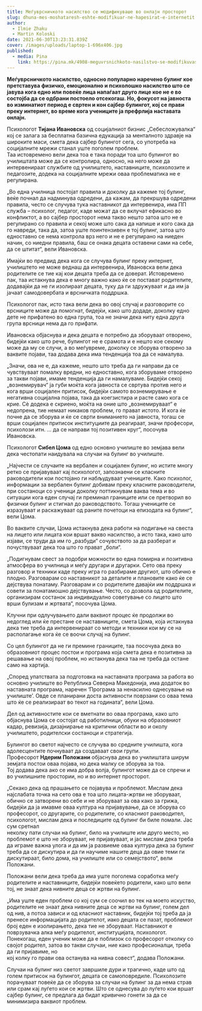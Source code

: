 ```yaml
---
title: Меѓуврсничкото насилство се модификуваше во онлајн просторот
slug: dhuna-mes-moshataresh-eshte-modifikuar-ne-hapesirat-e-internetit
author:
  - Ilmie Zhaku
  - Martin Koloski
date: 2021-06-30T13:23:31.839Z
cover: /images/uploads/laptop-1-696x406.jpg
published:
  - media: Pina
    link: https://pina.mk/4908-meguvrsnichkoto-nasilstvo-se-modifikuvashe-vo-onlajn-prostorot/
---
```

**Меѓуврсничкото насилство, односно популарно наречено булинг кое претставува физичко, емоционално и психолошко насилство што се јавува кога едно или повеќе лица напаѓаат друго лице кое не е во состојба да се одбрани постоело отсекогаш. Но, фокусот на јавноста во изминатиот период е свртен и кон сајбер булингот, кој се прави преку интернет, во време кога учениците ја префрлија наставата онлајн.**

Психологот **Тијана Ивановска** од социјалниот бизнис „Себесложувалка“ кој се залага за бесплатна базична едукација за менталното здравје на широките маси, смета дека сајбер булингот сега, со употреба на социјалните мрежи станал уште поголем проблем.\
Таа истовремено вели дека тоа е така поради тоа што булингот во училиштата може да се контролира, односно, на него може да интервенираат службите од училиштето, наставниците, психолозите и педагозите, додека на социјалните мрежи оваа проблематика не е регулирана.

„Во една училница постојат правила и доколку да кажеме тој булинг, веќе почнал да надминува одредени, да кажам, да прекршува одредени правила, често се случува тука наставникот да интервенира, има ПП служба – психолог, педагог, каде можат да се вклучат ефикасно во конфликтот, а во сајбер просторот нема такво нешто затоа што не е регулирано со правила и секој може што сака да напише и кого сака да го навреди, така да, затоа уште поинтензивен е тој булинг, затоа што едноставно се нема контрола врз него и не е регулирано на ниеден\
начин, со ниедни правила, баш се онака децата оставени сами на себе, да се штитат“, вели Ивановска.

Имајќи во предвид дека кога се случува булинг преку интернет, училиштето не може веднаш да интервенира, Ивановска вели дека родителите се тие кај кои децата треба да се доверат. Истовремено пак, таа истакнува дека е многу важно како ќе се постават родителите, додавајќи да не ги изолираат децата, туку да ги здружуваат и да им ја јачаат самодовербата и врсничката поддршка.

Психологот пак, исто така вели дека во овој случај и разговорите со врсниците може да помогнат, бидејќи, како што додаде, доколку едно дете не прифатено во една група, тоа не значи дека ниту една друга група врсници нема да го прифати.

Ивановска објаснува и дека децата е потребно да зборуваат отворено, бидејќи како што рече, булингот не е срамота и е нешто кое секому може да му се случи, а во меѓувреме, доколку се зборува отворено за ваквите појави, таа додава дека има тенденција тоа да се намалува.

„Значи, ова не е, да кажеме, нешто што треба да ги направи да се чувствуваат помалку вредни, но едноставно, кога зборуваме отворено за такви појави, имаме тенденција да ги намалуваме. Бидејќи секој „вознемирувач“ ја губи моќта кога јавноста се свртува против него и кога врши социјален притисок, бидејќи самото вознемирување е негативна социјална појава, така да коегзистира и расте само кога се крие. Сè додека е скриено, моќта на оние што „вознемируваат“ е недопрена, тие немаат никаков проблем, го прават истото. И кога ќе почне да се зборува и ќе се сврти вниманието на јавноста, тогаш се врши социјален притисок институциите да реагираат, значи професори, психолози итн. … да се направи тој позитивен круг“, посочува Ивановска.

Психологот **Сибел Цома** од едно основно училиште во земјава вели дека честопати наидувала на случаи на булинг во училиште.

„Најчести се случаите на вербален и социјален булинг, но истите многу ретко се пријавуваат кај психологот, запознаени се класните раководители кои постојано ги набљудуваат учениците. Како психолог, информации за вербален булинг добивам преку класните раководители, при состаноци со ученици доколку поттикнувам ваква тема и во ситуации кога еден случај ги преминал границите или се претворил во\
физички булинг и стигнал до раководството. Тогаш учениците се изразуваат и раскажуваат од раните почетоци на епизодата на булинг“, вели Цома.

Во ваквите случаи, Цома истакнува дека работи на подигање на свеста на лицето или лицата кои вршат вакво насилство, а исто така, како што изјави, се труди да им го „разбуди“ сочувството за да разберат и почуствуваат дека тоа што го прават „боли“.

„Подигнувам свест за подобри можности во една помирна и позитивна атмосфера во училница и меѓу другари и другарки. Сето ова преку разговор и техники каде преку игра го разбираме другиот, што обично е плодно. Разговарам со наставникот за деталите и плановите како ќе се дејствува понатаму. Разговарам и со родителите давајќи им поддршка и совети за понатамошно дејствување. Често, со дозвола од родителите, организирам состанок за индивидуално советување со лицето што врши булизам и жртвата“, посочува Цома.

Клучни при одлучувањето дали ваквиот процес ќе продолжи во недоглед или ќе престане се наставниците, смета Цома, која истакнува дека тие треба да интервенираат со методи и техники кои му се на располагање кога ќе се воочи случај на булинг.

Со цел булингот да не ги премине границите, таа посочува дека во образовниот процес постои и програма која смета дека е позитивна за решавање на овој проблем, но истакнува дека таа не треба да остане само на хартија.

„Според упатствата за подготовка на наставната програма за работа во основно училиште во Република Северна Македонија, има додаток во наставната програма, наречен ‘Програма за ненасилно однесување на училиште’. Овде се планирани доста активности поврзани со оваа тема што ќе се реализираат во текот на годината“, вели Цома.

Дел од активностите кои се вметнати во оваа програма, како што објаснува Цома се состојат од работилници, обуки на образовниот кадар, ревизија, дизајнирање на критични области во и околу училиштето, родителски состаноци и стратегија.

Булингот во светот најчесто се случува во средните училишта, кога адолесцентите почнуваат да создаваат свои групи. Професорот **Ндерим Положани** објаснува дека во училиштата ширум земјата постои оваа појава, но дека малку се зборува за тоа.\
Тој додава дека ако се има добра волја, булингот може да се спречи и во училишните простории, но и во интернет просторот.

„Секако дека од прашањето се појавува и проблемот. Мислам дека најслабата точка на сето ова е тоа што лицата-жртви не зборуваат, обично се затворени во себе и не зборуваат за ова како за грижа, бидејќи да ја имавме оваа култура на пријавување, да се зборува со професорот, со другарите, со родителите, со класниот раководител, психологот, мислам дека и последиците од булинг би биле помали. Јас сум сретнал\
неколку пати случаи на булинг, било на училиште или друго место, но проблемот е што не зборуваат, не пријавуваат, и јас мислам дека треба да играме важна улога и да им ја развиеме оваа култура дека за булинг треба да се дискутира и да ги научиме нашите деца да овие теми ги дискутираат, било дома, на училиште или со семејството“, вели Положани.

Положани вели дека треба да има уште поголема соработка меѓу родителите и наставниците, бидејќи повеќето родители, како што вели тој, не знаат дека нивните деца се жртви на булинг.

„Има уште еден проблем со кој сум се соочил во тек на моето искуство, родителите не знаат дека нивните деца се жртви на булинг, голем дел од нив, а потоа зависи и од класниот наставник, бидејќи тој треба да ја пренесе информацијата до родителот, иако децата се пазат, проблемот број еден е изолирањето, дека тие не зборуваат. Наставникот е поврзувачка алка меѓу родителот, институцијата, психологот. Понекогаш, еден ученик може да е поблизок со професорот отколку со својот родител, затоа во такви случаи, ние како професионалци, треба да ги пријавиме, но\
кој колку го прави ова останува на нивна совест“, додава Положани.

Случаи на булинг низ светот завршиле дури и трагично, каде што од голем притисок на булингот, децата се самоповредиле. Психолозите порачуваат повеќе да се зборува за случаи на булинг за да нема страв или срам кај луѓето кои се жртви. Што се однесува до луѓето кои вршат сајбер булинг, се предлага да бидат кривично гонети за да се минимизира ваквиот проблем.